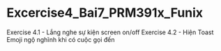 # Excercise4_Bai7_PRM391x_Funix
 Exercise 4.1 - Lắng nghe sự kiện screen on/off
 Exercise 4.2 - Hiện Toast Emoji ngộ nghĩnh khi có cuộc gọi đến
